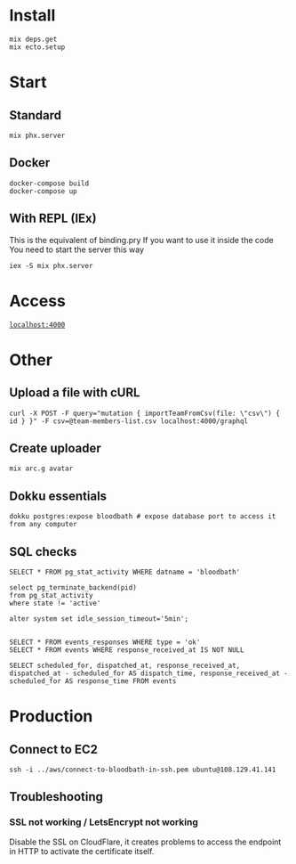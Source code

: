 # Install

```
mix deps.get
mix ecto.setup
```

# Start

## Standard

```
mix phx.server
```

## Docker

```
docker-compose build
docker-compose up
```

## With REPL (IEx)
This is the equivalent of binding.pry
If you want to use it inside the code
You need to start the server this way

```
iex -S mix phx.server
```

# Access

[`localhost:4000`](http://localhost:4000)

# Other

## Upload a file with cURL

```
curl -X POST -F query="mutation { importTeamFromCsv(file: \"csv\") { id } }" -F csv=@team-members-list.csv localhost:4000/graphql
```

## Create uploader

```
mix arc.g avatar
```

## Dokku essentials

```
dokku postgres:expose bloodbath # expose database port to access it from any computer
```

## SQL checks

```
SELECT * FROM pg_stat_activity WHERE datname = 'bloodbath'

select pg_terminate_backend(pid)
from pg_stat_activity
where state != 'active'

alter system set idle_session_timeout='5min';


SELECT * FROM events_responses WHERE type = 'ok'
SELECT * FROM events WHERE response_received_at IS NOT NULL

SELECT scheduled_for, dispatched_at, response_received_at, dispatched_at - scheduled_for AS dispatch_time, response_received_at - scheduled_for AS response_time FROM events

```

# Production

## Connect to EC2

```
ssh -i ../aws/connect-to-bloodbath-in-ssh.pem ubuntu@108.129.41.141
```

## Troubleshooting

### SSL not working / LetsEncrypt not working

Disable the SSL on CloudFlare, it creates problems to access the endpoint in HTTP to activate the certificate itself.
